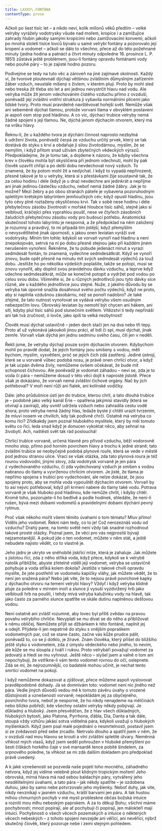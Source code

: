 ```yaml
---
title: LXXXV\.FONTÁNA
contentType: prose
---
```


<section>

Ačkoli po šest tisíc let – a nikdo neví, kolik milionů věků předtím – velké velryby vyrážely vodotrysky všude nad mořem, kropíce i a zamlžujíce zahrady hlubin jakoby samými kropícími nebo zamlžovacími konvemi; ačkoli po mnohá století tisíce lovců bývalo u samé velrybí fontány a pozorovalo její kropení a vodomet – ačkoli se dálo to všechno, přece až do této požehnané minuty (jedna hodina a patnáct a čtvrt minuty odpoledne 16. prosince L. P. 1851) zůstává ještě problémem, jsou-li fontány opravdu fontánami vody nebo pouhé páry – to je zajisté hodno pozoru.

Podívejme se tedy na tuto věc a zároveň na jiné zajímavé okolnosti. Každý ví, že tvorové ploutevnatí dýchají většinou zvláštním důmyslným zařízením žáber vzduch, neustále míšený s živlem, v kterém plují. Proto by mohl sled nebo treska žít třeba sto let a ani jednou nevystrčit hlavu nad vodu. Ale velryba může žít jenom vdechováním čistého vzduchu přímo z ovzduší, poněvadž její zvláštní vnitřní struktura ji vybavila normálními plícemi jako lidské tvory. Proto musí pravidelně navštěvovat hořejší svět. Nemůže však ani sebeméně dýchat tlamou, protože vorvaní tlama v obvyklém postavení je aspoň osm stop pod hladinou. A co víc, dýchací trubice velryby nemá žádné spojení s její tlamou. Ne, dýchá jenom dýchacím otvorem, který má na vršku hlavy.

Řeknu-li, že u každého tvora je dýchání činnost naprosto nezbytná k udržení života, poněvadž čerpá ze vzduchu určitý prvek, který se tak dostává do styku s krví a obdařuje ji silou životodárnou, myslím, že se nemýlím, i když přitom snad užívám zbytečných vědeckých výrazů. Předpokládejme, že je tomu tak, a dojdeme k názoru, že kdyby všechna krev v člověku mohla být okysličena při jednom vdechnutí, mohl by pak člověk uzavřít chřípí a po delší dobu nevdechovat nový vzduch. To znamená, že by potom mohl žít a nedýchat. I když to vypadá nepřirozeně, přesně takové je to u velryby, která si s přestávkami žije soustavně tak, že za celou hodinu i déle (když je u dna) nevdechne ani jedinkrát a nepřijme ani jinak jedinou částečku vzduchu, neboť nemá žádné žábry. Jak je to možné? Mezi žebry a po obou stranách páteře je vybavena pozoruhodným spletitým krétským labyrintem jemňoučkých cév; když opustí hladinu, jsou tyto cévy plně roztaženy okysličenou krví. Tak v sobě nese hodinu i déle přebytečnou zásobu životnosti v mořské hloubce tisíc sáhů, stejně jako si velbloud, kráčející přes vyprahlou poušť, nese ve čtyřech zásobních žaludcích přebytečnou zásobu vody pro budoucí potřebu. Anatomická skutečnost tohoto labyrintu je nesporná, a že předpoklad na něm založený je rozumný a pravdivý, to mi připadá tím jistější, když přemýšlím o nevysvětlitelné jinak úpornosti, s jakou onen leviatan vyráží své vodotrysky. Míním tím tohle: kdykoli se vorvaň vynoří nad hladinu a není znepokojován, setrvá na ní po dobu přesně stejnou jako při každém jiném nerušeném vynoření. Řekněme, že tu pobude jedenáct minut a vyrazí sedmdesát fontán, to znamená, vydechne sedmdesátkrát. Když se vynoří znovu, bude opět přesně na minutu mít svých sedmdesát výdechů za touž dobu. Jestliže ho po několika výdeších poplašíte, takže se potopí, musí se znovu vynořit, aby doplnil svou pravidelnou dávku vzduchu, a teprve když vdechne sedmdesátkrát, může se konečně potopit a vydržet pod vodou po celou svou dobu. Všimněte si, že u různých jednotlivců jsou tyto dávky sice různé, ale u každého jednotlivce jsou stejné. Nuže, z jakého důvodu by se velryba tak úporně snažila dosáhnout svého počtu výdechů, když ne proto, aby si naplnila vzdušnou zásobárnu, než se ponoří nadobro? Je také zřejmé, že tato nutnost vynořovat se vydává velrybu všem osudným nebezpečím lovu. Obrovský leviatan by nemohl být chycen ani hákem, ani sítí, kdyby plul tisíc sáhů pod slunečním světlem. Vítězství ti tedy nepřináší ani tak tvá zručnost, ó lovče, jako spíš ta velká nezbytnost!

Člověk musí dýchat ustavičně – jeden dech stačí jen na dva nebo tři tepy. Proto ať už vykonává jakoukoli jinou práci, ať bdí či spí, musí dýchat, jinak zemře. Vorvaň však dýchá jen jednu sedminu svého času, čili jen v neděli.

Řekli jsme, že velryby dýchají pouze svým dýchacím otvorem. Kdybychom mohli po pravdě dodat, že jejich fontány jsou smíšeny s vodou, měli bychom, myslím, vysvětlení, proč se jejich čich zdá zastřený. Jediné ústrojí, které se u vorvaně vůbec podobá nosu, je právě onen chrlicí otvor, a když je tak ucpán dvěma živly, nemůžeme ovšem očekávat, že bude mít schopnost čichovou. Ale poněvadž je vodomet záhadou – neví se, zda je to voda či pára – nemůžeme dosud v této věci dojít k naprosté jistotě. Přece však je dokázáno, že vorvaň nemá zvláštní čichové orgány. Nač by jich potřeboval? V moři není růží ani fialek, ani kolínské vodičky.

Dále: jeho průdušnice ústí jen do trubice, kterou chrlí, a tato dlouhá trubice je – podobně jako velký kanál Erie – opatřena jakýmisi stavidly (která se otvírají a zavírají), aby uvnitř udržela vzduch nebo zahradila cestu vodě shora; proto velryba nemá žádný hlas, ledaže byste ji chtěli urazit tvrzením, že mluví nosem ve chvílích, kdy tak podivně chrčí. Ostatně má velryba co komu říci? Zřídkakdy jsem poznal hlubokého myslitele, který by měl tomuto světu co říci, leda snad když je donucen vykoktat něco, aby sehnal na živobytí. Ach, naštěstí svět tak rád poslouchá!

Chrlicí trubice vorvaně, určená hlavně pro přívod vzduchu, běží vodorovně mnoho stop, přímo pod horním povrchem hlavy a trochu k jedné straně; tato zvláštní trubice se neobyčejně podobá plynové rouře, která se vede v městě pod jednou stranou ulice. Vrací se však otázka, zda tato plynová roura je též rourou vodovodní, jinými slovy, zda vodotrysk vorvaně je jen pára z vydechovaného vzduchu, či zda vydechovaný vzduch je smíšen s vodou nabranou do tlamy a vyvrženou chrlicím otvorem. Je jisté, že tlama je nepřímo spojena s trubicí pro vydechování, ale nelze dokázat, že jsou spojeny proto, aby se mohla voda vypouštět dýchacím otvorem. Vorvaň by to asi nejvíc potřeboval, když při krmení nabere do tlamy také vodu. Potrava vorvaně je však hluboko pod hladinou, kde nemůže chrlit, i kdyby chtěl. Kromě toho, pozorujete-li ho bedlivě a podle hodinek, shledáte, že není-li rušen, bývá mezi dobami vodometů a pravidelnými dobami dýchání pevný rytmus.

Proč však někoho mořit všemi těmito úvahami o tom tématu? Mluv přímo! Viděls jeho vodomet. Řekni nám tedy, co to je! Což nerozeznáš vodu od vzduchu? Drahý pane, na tomto světě není vždy tak snadné rozhodnout takové prosté otázky. Poznal jsem, že věci pro vás nejprostší bývají nejzamotanější. A pokud jde o ten vodomet, můžete v něm stát, a ještě nebudete najisto vědět, co to vlastně je.

Jeho jádro je ukryto ve sněhobílé jiskřící mlze, která je zahaluje. Jak můžete s jistotou říci, zda z něho stříká voda, když přece, kdykoli se k velrybě natolik přiblížíte, abyste zřetelně viděli její vodomet, velryba se ustavičně pohybuje a voda stříká kolem dokola? Jestliže v takové chvíli opravdu myslíte, že jste postřehli ve vodometu kapičky vláhy, jak můžete vědět, že to není jen sražená pára? Nebo jak víte, že to nejsou právě povrchové kapky z dýchacího otvoru na temeni velrybí hlavy? Vždyť i když velryba klidně pluje za poledne v mírném moři a slunce jí vysuší vyzdvižený hrb jako velbloudí hrb na poušti, i tehdy mívá velryba kalužinku vody na hlavě, tak jako často za parného slunce spatříte ve skále dutinu naplněnou dešťovou vodou.

Není ostatně ani zvlášť rozumné, aby lovec byl příliš zvědav na pravou povahu velrybího chrliče. Nevyplatí se mu dívat se do něho a přibližovat k němu obličej. Nemůžete přijít se džbánkem k této fontáně, naplnit jej a odejít. Přijdete-li jen nepatrně do styku s vnějším popraškem vodometných par, což se stane často, začne vás kůže prudce pálit, poněvadž to, co se jí dotklo, je žíravé. Znám člověka, který přišel do bližšího ještě styku s vodometem, zda z úmyslu vědeckého nebo jiného, to nevím, ale kůže se mu sloupla z tváří i rukou. Proto velrybáři považují vodomet za jedovatý a hledí se mu vyhnout. Ještě něco – slyšel jsem a valně o tom ani nepochybuji, že vstříkne-li vám tento vodomet rovnou do očí, oslepnete. Zdá se mi, že nejrozumnější, co badatelé mohou učinit, je nechat tento smrtící vodomet na pokoji.

I když nemůžeme dokazovat a zjišťovat, přece můžeme aspoň vyslovovat pravděpodobné dohady. Já se domnívám toto: vodomet není nic jiného než pára. Vedle jiných důvodů vedou mě k tomuto závěru úvahy o vrozené důstojnosti a vznešenosti vorvaně; nepokládám jej za obyčejného, povrchního tvora, neboť je nesporné, že ho nikdy nenajdeme na mělčinách nebo blízko pobřeží, kde všechny ostatní velryby někdy pobývají. Je důkladný a hluboký. Jsem přesvědčen, že z hlav všech důkladných, hlubokých bytostí, jako Platona, Pyrrhona, ďábla, Dia, Danta a tak dále, stoupá vždy vzhůru jakási sotva viditelná pára, kdykoli uvažují o hlubokých myšlenkách. Když jsem psal malé pojednání o nesmrtelnosti, postavil jsem si ze zvědavosti před sebe zrcadlo. Netrvalo dlouho a spatřil jsem v něm, že v ovzduší nad mou hlavou se kroutí a vlní zvláštní spletité útvary. Neměnná vlhkost mých vlasů, když jsem seděl pohroužen v hluboké přemýšlení po šesti číškách horkého čaje v své mansardě tence pobité šindelem, za srpnového poledne, ta vlhkost se mi zdá dalším dokladem pro předpoklad právě uvedený.

A k jaké vznešenosti se pozvedá naše pojetí toho mocného, záhadného netvora, když jej vidíme velebně plout klidným tropickým mořem! Jeho obrovská, mírná hlava má nad sebou baldachýn páry, vytvářený jeho nesdělitelnými úvahami, a tato pára – jak někdy spatříte – je ozdobena duhou, jako by samo nebe potvrzovalo jeho myšlenky. Neboť duhy, jak víte, nikdy nevznikají v jasném vzduchu, krášlí barvami jen páru. A tak hustou mlhou chmurných pochyb v mé mysli probleskne občas božská intuice a roznítí mou mlhu nebeským paprskem. A za to děkuji Bohu; všichni máme pochybnosti; mnozí popírají, ale ať pochybují či popírají, jen málokteří mají intuici. Pochybnosti o všech věcech pozemských a intuice o některých věcech nebeských – z tohoto spojení nevzejde ani věřící, ani nevěřící, nýbrž skutečný člověk, který pozoruje nebe i zemi stejným pohledem.

</section>
